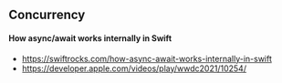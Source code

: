 ## Concurrency

#### How async/await works internally in Swift
- https://swiftrocks.com/how-async-await-works-internally-in-swift
- https://developer.apple.com/videos/play/wwdc2021/10254/
